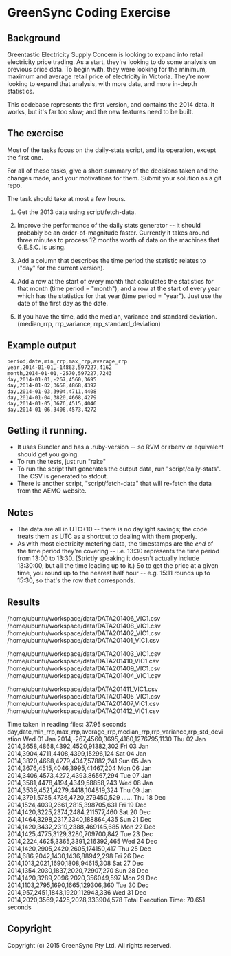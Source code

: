 # GreenSync Coding Exercise

## Background

Greentastic Electricity Supply Concern is looking to expand into retail electricity price
trading.  As a start, they're looking to do some analysis on previous price data.  To begin with,
they were looking for the minimum, maximum and average retail price of electricity in Victoria.
They're now looking to expand that analysis, with more data, and more in-depth statistics.

This codebase represents the first version, and contains the 2014 data.  It works, but it's far
too slow; and the new features need to be built.

## The exercise

Most of the tasks focus on the daily-stats script, and its operation, except the first one.

For all of these tasks, give a short summary of the decisions taken and the changes made, and your
motivations for them.  Submit your solution as a git repo.

The task should take at most a few hours.

1. Get the 2013 data using script/fetch-data.

2. Improve the performance of the daily stats generator -- it should probably be an
   order-of-magnitude faster.  Currently it takes around three minutes to process 12 months
   worth of data on the machines that G.E.S.C. is using.

3. Add a column that describes the time period the statistic relates to ("day" for the current
   version).

4. Add a row at the start of every month that calculates the statistics for that month (time
   period = "month"), and a row at the start of every year which has the statistics for that
   year (time period = "year").  Just use the date of the first day as the date.

5. If you have the time, add the median, variance and standard deviation.  (median_rrp,
   rrp_variance, rrp_standard_deviation)

## Example output

```
period,date,min_rrp,max_rrp,average_rrp
year,2014-01-01,-14863,597227,4162
month,2014-01-01,-2570,597227,7243
day,2014-01-01,-267,4560,3695
day,2014-01-02,3658,4868,4392
day,2014-01-03,3904,4711,4408
day,2014-01-04,3820,4668,4279
day,2014-01-05,3676,4515,4046
day,2014-01-06,3406,4573,4272
```

## Getting it running.

- It uses Bundler and has a .ruby-version -- so RVM or rbenv or equivalent should get you going.
- To run the tests, just run "rake"
- To run the script that generates the output data, run "script/daily-stats".  The CSV is
  generated to stdout.
- There is another script, "script/fetch-data" that will re-fetch the data from the AEMO website.

## Notes

- The data are all in UTC+10 -- there is no daylight savings; the code treats them as UTC as a
  shortcut to dealing with them properly.
- As with most electricity metering data, the timestamps are the *end* of the time period they're
  covering -- i.e. 13:30 represents the time period from 13:00 to 13:30.  (Strictly speaking it
  doesn't actually include 13:30:00, but all the time leading up to it.)  So to get the price at a
  given time, you round up to the nearest half hour -- e.g. 15:11 rounds up to 15:30, so that's
  the row that corresponds.

## Results


/home/ubuntu/workspace/data/DATA201406_VIC1.csv
/home/ubuntu/workspace/data/DATA201408_VIC1.csv
/home/ubuntu/workspace/data/DATA201402_VIC1.csv
/home/ubuntu/workspace/data/DATA201401_VIC1.csv

/home/ubuntu/workspace/data/DATA201403_VIC1.csv
/home/ubuntu/workspace/data/DATA201410_VIC1.csv
/home/ubuntu/workspace/data/DATA201409_VIC1.csv
/home/ubuntu/workspace/data/DATA201404_VIC1.csv

/home/ubuntu/workspace/data/DATA201411_VIC1.csv
/home/ubuntu/workspace/data/DATA201405_VIC1.csv
/home/ubuntu/workspace/data/DATA201407_VIC1.csv
/home/ubuntu/workspace/data/DATA201412_VIC1.csv

Time taken in reading files: 
37.95 seconds
day,date,min_rrp,max_rrp,average_rrp,median_rrp,rrp_variance,rrp_std_deviation
Wed 01 Jan 2014,-267,4560,3695,4160,1276795,1130
Thu 02 Jan 2014,3658,4868,4392,4520,91382,302
Fri 03 Jan 2014,3904,4711,4408,4399,15296,124
Sat 04 Jan 2014,3820,4668,4279,4347,57882,241
Sun 05 Jan 2014,3676,4515,4046,3995,41467,204
Mon 06 Jan 2014,3406,4573,4272,4393,86567,294
Tue 07 Jan 2014,3581,4478,4194,4349,58858,243
Wed 08 Jan 2014,3539,4521,4279,4418,104819,324
Thu 09 Jan 2014,3791,5785,4736,4720,279450,529
......
Thu 18 Dec 2014,1524,4039,2661,2815,398705,631
Fri 19 Dec 2014,1420,3225,2374,2484,211577,460
Sat 20 Dec 2014,1464,3298,2317,2340,188864,435
Sun 21 Dec 2014,1420,3432,2319,2388,469145,685
Mon 22 Dec 2014,1425,4775,3129,3280,709700,842
Tue 23 Dec 2014,2224,4625,3365,3391,216392,465
Wed 24 Dec 2014,1420,2905,2420,2605,174150,417
Thu 25 Dec 2014,686,2042,1430,1436,88942,298
Fri 26 Dec 2014,1013,2021,1690,1808,94615,308
Sat 27 Dec 2014,1354,2030,1837,2020,72907,270
Sun 28 Dec 2014,1420,3289,2096,2020,356049,597
Mon 29 Dec 2014,1103,2795,1690,1665,129306,360
Tue 30 Dec 2014,957,2451,1843,1920,112943,336
Wed 31 Dec 2014,2020,3569,2425,2028,333904,578
Total Execution Time: 
70.651 seconds

## Copyright

Copyright (c) 2015 GreenSync Pty Ltd.  All rights reserved.

